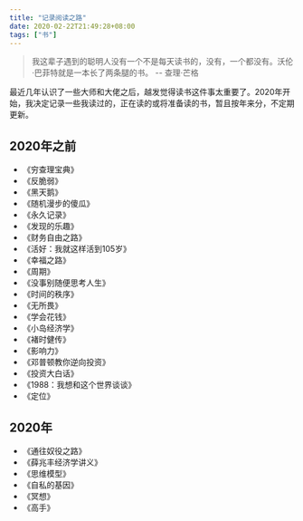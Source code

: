 ```yaml
---
title: "记录阅读之路"
date: 2020-02-22T21:49:28+08:00
tags: ["书"]
---
```

> 我这辈子遇到的聪明人没有一个不是每天读书的，没有，一个都没有。沃伦·巴菲特就是一本长了两条腿的书。  -- 查理·芒格

最近几年认识了一些大师和大佬之后，越发觉得读书这件事太重要了。2020年开始，我决定记录一些我读过的，正在读的或将准备读的书，暂且按年来分，不定期更新。

## 2020年之前
* 《穷查理宝典》
* 《反脆弱》
* 《黑天鹅》
* 《随机漫步的傻瓜》
* 《永久记录》
* 《发现的乐趣》
* 《财务自由之路》
* 《活好：我就这样活到105岁》
* 《幸福之路》
* 《周期》
* 《没事别随便思考人生》
* 《时间的秩序》
* 《无所畏》
* 《学会花钱》
* 《小岛经济学》
* 《褚时健传》
* 《影响力》
* 《邓普顿教你逆向投资》
* 《投资大白话》
* 《1988：我想和这个世界谈谈》
* 《定位》

## 2020年
* 《通往奴役之路》
* 《薛兆丰经济学讲义》
* 《思维模型》
* 《自私的基因》
* 《冥想》
* 《高手》